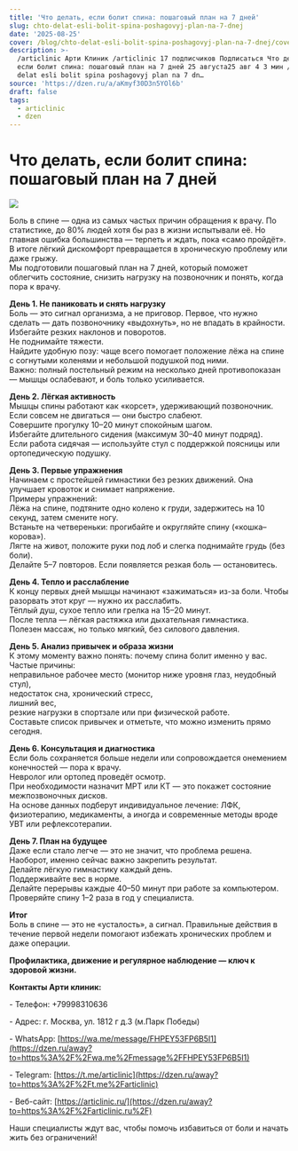 ```yaml
---
title: 'Что делать, если болит спина: пошаговый план на 7 дней'
slug: chto-delat-esli-bolit-spina-poshagovyj-plan-na-7-dnej
date: '2025-08-25'
cover: /blog/chto-delat-esli-bolit-spina-poshagovyj-plan-na-7-dnej/cover.jpg
description: >-
  /articlinic Арти Клиник /articlinic 17 подписчиков Подписаться Что делать,
  если болит спина: пошаговый план на 7 дней 25 августа25 авг 4 3 мин /blog/chto
  delat esli bolit spina poshagovyj plan na 7 dn…
source: 'https://dzen.ru/a/aKmyf30D3n5YOl6b'
draft: false
tags:
  - articlinic
  - dzen
---
```


# Что делать, если болит спина: пошаговый план на 7 дней

![](/blog/chto-delat-esli-bolit-spina-poshagovyj-plan-na-7-dnej/img-0.jpg)

Боль в спине — одна из самых частых причин обращения к врачу. По статистике, до 80% людей хотя бы раз в жизни испытывали её. Но главная ошибка большинства — терпеть и ждать, пока «само пройдёт». В итоге лёгкий дискомфорт превращается в хроническую проблему или даже грыжу.  
Мы подготовили пошаговый план на 7 дней, который поможет облегчить состояние, снизить нагрузку на позвоночник и понять, когда пора к врачу.  
  
**День 1. Не паниковать и снять нагрузку**  
Боль — это сигнал организма, а не приговор. Первое, что нужно сделать — дать позвоночнику «выдохнуть», но не впадать в крайности.  
Избегайте резких наклонов и поворотов.  
Не поднимайте тяжести.  
Найдите удобную позу: чаще всего помогает положение лёжа на спине с согнутыми коленями и небольшой подушкой под ними.  
Важно: полный постельный режим на несколько дней противопоказан — мышцы ослабевают, и боль только усиливается.  
  
**День 2. Лёгкая активность**  
Мышцы спины работают как «корсет», удерживающий позвоночник. Если совсем не двигаться — они быстро слабеют.  
Совершите прогулку 10–20 минут спокойным шагом.  
Избегайте длительного сидения (максимум 30–40 минут подряд).  
Если работа сидячая — используйте стул с поддержкой поясницы или ортопедическую подушку.  
  
**День 3. Первые упражнения**  
Начинаем с простейшей гимнастики без резких движений. Она улучшает кровоток и снимает напряжение.  
Примеры упражнений:  
Лёжа на спине, подтяните одно колено к груди, задержитесь на 10 секунд, затем смените ногу.  
Встаньте на четвереньки: прогибайте и округляйте спину («кошка–корова»).  
Лягте на живот, положите руки под лоб и слегка поднимайте грудь (без боли).  
Делайте 5–7 повторов. Если появляется резкая боль — остановитесь.  
  
**День 4. Тепло и расслабление**  
К концу первых дней мышцы начинают «зажиматься» из-за боли. Чтобы разорвать этот круг — нужно их расслабить.  
Тёплый душ, сухое тепло или грелка на 15–20 минут.  
После тепла — лёгкая растяжка или дыхательная гимнастика.  
Полезен массаж, но только мягкий, без силового давления.  
  
**День 5. Анализ привычек и образа жизни**  
К этому моменту важно понять: почему спина болит именно у вас.  
Частые причины:  
неправильное рабочее место (монитор ниже уровня глаз, неудобный стул),  
недостаток сна, хронический стресс,  
лишний вес,  
резкие нагрузки в спортзале или при физической работе.  
Составьте список привычек и отметьте, что можно изменить прямо сегодня.  
  
**День 6. Консультация и диагностика**  
Если боль сохраняется больше недели или сопровождается онемением конечностей — пора к врачу.  
Невролог или ортопед проведёт осмотр.  
При необходимости назначит МРТ или КТ — это покажет состояние межпозвоночных дисков.  
На основе данных подберут индивидуальное лечение: ЛФК, физиотерапию, медикаменты, а иногда и современные методы вроде УВТ или рефлексотерапии.  
  
**День 7. План на будущее**  
Даже если стало легче — это не значит, что проблема решена. Наоборот, именно сейчас важно закрепить результат.  
Делайте лёгкую гимнастику каждый день.  
Поддерживайте вес в норме.  
Делайте перерывы каждые 40–50 минут при работе за компьютером.  
Проверяйте спину 1–2 раза в год у специалиста.  
  
**Итог**  
Боль в спине — это не «усталость», а сигнал. Правильные действия в течение первой недели помогают избежать хронических проблем и даже операции.  

**Профилактика, движение и регулярное наблюдение — ключ к здоровой жизни.**

**Контакты Арти клиник:**

\- Телефон: +79998310636

\- Адрес: г. Москва, ул. 1812 г д.3 (м.Парк Победы)

\- WhatsApp: [https://wa.me/message/FHPEY53FP6B5I1](https://dzen.ru/away?to=https%3A%2F%2Fwa.me%2Fmessage%2FFHPEY53FP6B5I1)

\- Telegram: [https://t.me/articlinic](https://dzen.ru/away?to=https%3A%2F%2Ft.me%2Farticlinic)

\- Веб-сайт: [https://articlinic.ru/](https://dzen.ru/away?to=https%3A%2F%2Farticlinic.ru%2F)

Наши специалисты ждут вас, чтобы помочь избавиться от боли и начать жить без ограничений!